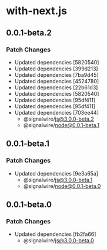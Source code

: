# with-next.js

## 0.0.1-beta.2

### Patch Changes

- Updated dependencies [5820540]
- Updated dependencies [399d213]
- Updated dependencies [7ba9d45]
- Updated dependencies [4524780]
- Updated dependencies [22b61d3]
- Updated dependencies [5820540]
- Updated dependencies [95df411]
- Updated dependencies [95df411]
- Updated dependencies [703ee44]
  - @signalwire/js@3.0.0-beta.2
  - @signalwire/node@0.0.1-beta.1

## 0.0.1-beta.1

### Patch Changes

- Updated dependencies [9e3a65a]
  - @signalwire/js@3.0.0-beta.1
  - @signalwire/node@0.0.1-beta.0

## 0.0.1-beta.0

### Patch Changes

- Updated dependencies [fb2fa66]
  - @signalwire/js@3.0.0-beta.0
